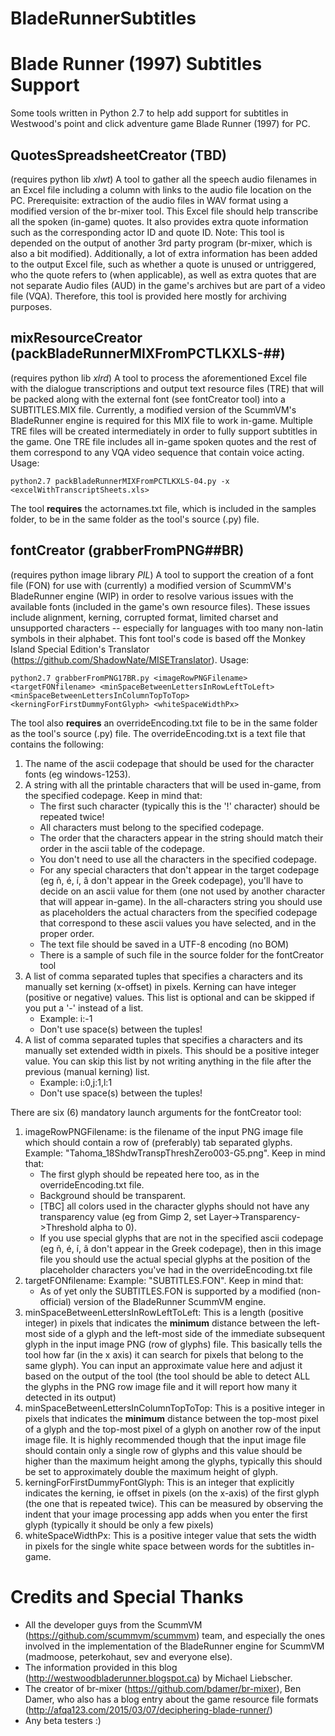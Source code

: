 # BladeRunnerSubtitles

# Blade Runner (1997) Subtitles Support
Some tools written in Python 2.7 to help add support for subtitles in Westwood's point and click adventure game Blade Runner (1997) for PC.

## QuotesSpreadsheetCreator (TBD)
(requires python lib *xlwt*)
A tool to gather all the speech audio filenames in an Excel file including a column with links to the audio file location on the PC.
Prerequisite: extraction of the audio files in WAV format using a modified version of the br-mixer tool. This Excel file should help transcribe all the spoken (in-game) quotes. It also provides extra quote information such as the corresponding actor ID and quote ID.
Note: This tool is depended on the output of another 3rd party program (br-mixer, which is also a bit modified). Additionally, a lot of extra information has been added to the output Excel file, such as whether a quote is unused or untriggered, who the quote refers to (when applicable), as well as extra quotes that are not separate Audio files (AUD) in the game's archives but are part of a video file (VQA). Therefore, this tool is provided here mostly for archiving purposes.

## mixResourceCreator (packBladeRunnerMIXFromPCTLKXLS-##)
(requires python lib *xlrd*)
A tool to process the aforementioned Excel file with the dialogue transcriptions and output text resource files (TRE) that will be packed along with the external font (see fontCreator tool) into a SUBTITLES.MIX file. Currently, a modified version of the ScummVM's BladeRunner engine is required for this MIX file to work in-game. Multiple TRE files will be created intermediately in order to fully support subtitles in the game. One TRE file includes all in-game spoken quotes and the rest of them correspond to any VQA video sequence that contain voice acting.
Usage:
```
python2.7 packBladeRunnerMIXFromPCTLKXLS-04.py -x <excelWithTranscriptSheets.xls>
```
The tool __requires__ the actornames.txt file, which is included in the samples folder, to be in the same folder as the tool's source (.py) file.

## fontCreator (grabberFromPNG##BR)
(requires python image library *PIL*)
A tool to support the creation of a font file (FON) for use with (currently) a modified version of ScummVM's BladeRunner engine (WIP) in order to resolve various issues with the available fonts (included in the game's own resource files). These issues include alignment, kerning, corrupted format, limited charset and unsupported characters -- especially for languages with too many non-latin symbols in their alphabet.
This font tool's code is based off the Monkey Island Special Edition's Translator (https://github.com/ShadowNate/MISETranslator).
Usage:
```
python2.7 grabberFromPNG17BR.py <imageRowPNGFilename> <targetFONfilename> <minSpaceBetweenLettersInRowLeftToLeft> <minSpaceBetweenLettersInColumnTopToTop> <kerningForFirstDummyFontGlyph> <whiteSpaceWidthPx>
```
The tool also __requires__ an overrideEncoding.txt file to be in the same folder as the tool's source (.py) file.
The overrideEncoding.txt is a text file that contains the following:
1. The name of the ascii codepage that should be used for the character fonts (eg windows-1253).
2. A string with all the printable characters that will be used in-game, from the specified codepage. Keep in mind that:
    * The first such character (typically this is the '!' character) should be repeated twice!
    * All characters must belong to the specified codepage.
    * The order that the characters appear in the string should match their order in the ascii table of the codepage.
    * You don't need to use all the characters in the specified codepage.
    * For any special characters that don't appear in the target codepage (eg ñ, é, í, â don't appear in the Greek codepage), you'll have to decide on an ascii value for them (one not used by another character that will appear in-game). 
    In the all-characters string you should use as placeholders the actual characters from the specified codepage that correspond to these ascii values you have selected, and in the proper order.
    * The text file should be saved in a UTF-8 encoding (no BOM)
    * There is a sample of such file in the source folder for the fontCreator tool
3. A list of comma separated tuples that specifies a characters and its manually set kerning (x-offset) in pixels. Kerning can have integer (positive or negative) values. This list is optional and can be skipped if you put a '-' instead of a list.
    * Example: i:-1
    * Don't use space(s) between the tuples!
4. A list of comma separated tuples that specifies a characters and its manually set extended width in pixels. This should be a positive integer value. You can skip this list by not writing anything in the file after the previous (manual kerning) list.
    * Example: i:0,j:1,l:1
    * Don't use space(s) between the tuples!

There are six (6) mandatory launch arguments for the fontCreator tool:
1. imageRowPNGFilename: is the filename of the input PNG image file which should contain a row of (preferably) tab separated glyphs. Example: "Tahoma_18ShdwTranspThreshZero003-G5.png". Keep in mind that:
    * The first glyph should be repeated here too, as in the overrideEncoding.txt file.
	* Background should be transparent.
	* [TBC] all colors used in the character glyphs should not have any transparency value (eg from Gimp 2, set Layer->Transparency->Threshold alpha to 0).
    * If you use special glyphs that are not in the specified ascii codepage (eg ñ, é, í, â don't appear in the Greek codepage), then in this image file you should use the actual special glyphs at the position of the placeholder characters you've had in the overrideEncoding.txt file
2. targetFONfilename: Example: "SUBTITLES.FON". Keep in mind that:
    * As of yet only the SUBTITLES.FON is supported by a modified (non-official) version of the BladeRunner ScummVM engine.
3. minSpaceBetweenLettersInRowLeftToLeft: This is a length (positive integer) in pixels that indicates the __minimum__ distance between the left-most side of a glyph and the left-most side of the immediate subsequent glyph in the input image PNG (row of glyphs) file.
This basically tells the tool how far (in the x axis) it can search for pixels that belong to the same glyph). You can input an approximate value here and adjust it based on the output of the tool (the tool should be able to detect ALL the glyphs in the PNG row image file and it will report how many it detected in its output)
4. minSpaceBetweenLettersInColumnTopToTop: This is a positive integer in pixels that indicates the __minimum__ distance between the top-most pixel of a glyph and the top-most pixel of a glyph on another row of the input image file.
It is highly recommended though that the input image file should contain only a single row of glyphs and this value should be higher than the maximum height among the glyphs, typically this should be set to approximately double the maximum height of glyph.
5. kerningForFirstDummyFontGlyph: This is an integer that explicitly indicates the kerning, ie offset in pixels (on the x-axis) of the first glyph (the one that is repeated twice). This can be measured by observing the indent that your image processing app adds when you enter the first glyph (typically it should be only a few pixels)
6. whiteSpaceWidthPx: This is a positive integer value that sets the width in pixels for the single white space between words for the subtitles in-game.

# Credits and Special Thanks
- All the developer guys from the ScummVM (https://github.com/scummvm/scummvm) team, and especially the ones involved in the implementation of the BladeRunner engine for ScummVM (madmoose, peterkohaut, sev and everyone else).
- The information provided in this blog (http://westwoodbladerunner.blogspot.ca) by Michael Liebscher.
- The creator of br-mixer (https://github.com/bdamer/br-mixer), Ben Damer, who also has a blog entry about the game resource file formats (http://afqa123.com/2015/03/07/deciphering-blade-runner/)
- Any beta testers :)
